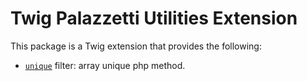 Twig Palazzetti Utilities Extension
=========================

This package is a Twig extension that provides the following:

 * [`unique`][1] filter: array unique php method.

[1]: https://www.php.net/array_unique

